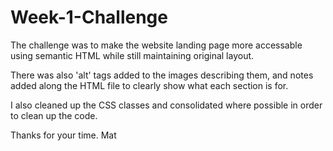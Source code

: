 # Week-1-Challenge

The challenge was to make the website landing page more accessable using semantic HTML while still maintaining original layout.

There was also 'alt' tags added to the images describing them, and notes added along the HTML file to clearly show what each section is for.

I also cleaned up the CSS classes and consolidated where possible in order to clean up the code.

Thanks for your time. 
Mat 